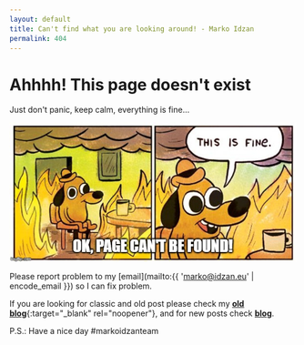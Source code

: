 ```yaml
---
layout: default
title: Can't find what you are looking around! - Marko Idzan
permalink: 404
---
```

# Ahhhh! This page doesn't exist

Just don't panic, keep calm, everything is fine...

![This is fine!](/assets/img/others/404.jpg)

Please report problem to my [email](mailto:{{ 'marko@idzan.eu' | encode_email }}) so I can fix problem.

If you are looking for classic and old post please check my [**old blog**](https://markoidzan.com.hr){:target="_blank" rel="noopener"}, and for new posts check [**blog**](/blog).

P.S.: Have a nice day #markoidzanteam
